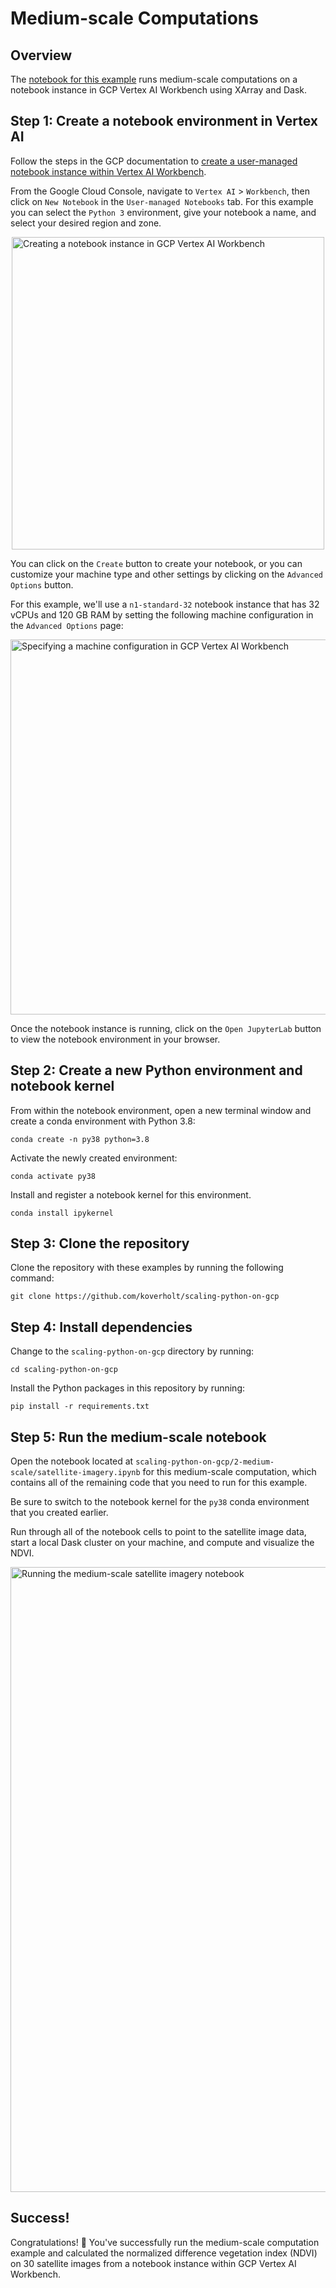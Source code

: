 # Medium-scale Computations

## Overview

The
[notebook for this example](https://github.com/koverholt/scaling-python-on-gcp/blob/main/2-medium-scale/satellite-imagery.ipynb)
runs medium-scale computations on a notebook instance in GCP Vertex AI Workbench
using XArray and Dask.

## Step 1: Create a notebook environment in Vertex AI

Follow the steps in the GCP documentation to [create a user-managed notebook
instance within Vertex AI
Workbench](https://cloud.google.com/vertex-ai/docs/workbench/user-managed/create-user-managed-notebooks-instance).

From the Google Cloud Console, navigate to `Vertex AI` > `Workbench`, then click
on `New Notebook` in the `User-managed Notebooks` tab. For this example you can
select the `Python 3` environment, give your notebook a name, and select your
desired region and zone.

<img src="/images/medium-scale-create-notebook.png" width="500px" style="display: block; margin-left: auto; margin-right: auto;" alt="Creating a notebook instance in GCP Vertex AI Workbench">

You can click on the `Create` button to create your notebook, or you can
customize your machine type and other settings by clicking on the
`Advanced Options` button.

For this example, we'll use a `n1-standard-32` notebook instance that has 32
vCPUs and 120 GB RAM by setting the following machine configuration in the
`Advanced Options` page:

<img src="/images/medium-scale-advanced-options.png" width="600px" style="display: block; margin-left: auto; margin-right: auto;" alt="Specifying a machine configuration in GCP Vertex AI Workbench">

Once the notebook instance is running, click on the `Open JupyterLab` button to
view the notebook environment in your browser.

## Step 2: Create a new Python environment and notebook kernel

From within the notebook environment, open a new terminal window and create a
conda environment with Python 3.8:

```shell
conda create -n py38 python=3.8
```

Activate the newly created environment:

```shell
conda activate py38
```

Install and register a notebook kernel for this environment.

```shell
conda install ipykernel
```

## Step 3: Clone the repository

Clone the repository with these examples by running the following command:

```shell
git clone https://github.com/koverholt/scaling-python-on-gcp
```

## Step 4: Install dependencies

Change to the `scaling-python-on-gcp` directory by running:

```shell
cd scaling-python-on-gcp
```

Install the Python packages in this repository by running:

```shell
pip install -r requirements.txt
```

## Step 5: Run the medium-scale notebook

Open the notebook located at
`scaling-python-on-gcp/2-medium-scale/satellite-imagery.ipynb` for this
medium-scale computation, which contains all of the remaining code that you need
to run for this example.

Be sure to switch to the notebook kernel for the `py38` conda environment that
you created earlier.

Run through all of the notebook cells to point to the satellite image data,
start a local Dask cluster on your machine, and compute and visualize the NDVI.

<img src="/images/medium-scale-notebook.png" width="1000px" style="display: block; margin-left: auto; margin-right: auto;" alt="Running the medium-scale satellite imagery notebook">

## Success!

Congratulations! 🎉 You've successfully run the medium-scale computation example
and calculated the normalized difference vegetation index (NDVI) on 30 satellite
images from a notebook instance within GCP Vertex AI Workbench.
